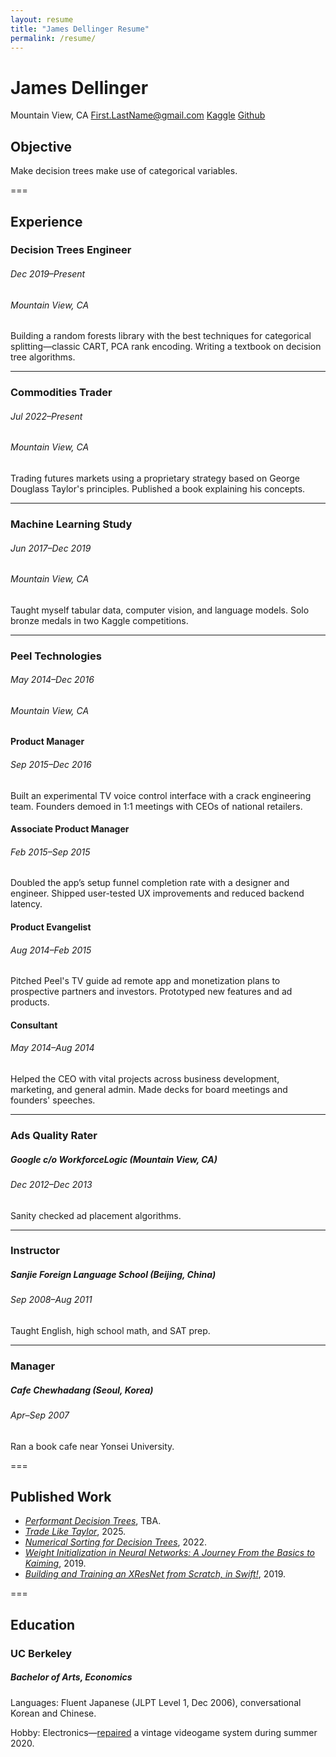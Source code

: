 ```yaml
---
layout: resume
title: "James Dellinger Resume"
permalink: /resume/
---
```


# James Dellinger
Mountain View, CA
First.LastName@gmail.com
[Kaggle](https://www.kaggle.com/jamesdellinger)
[Github](https://github.com/jamesdellinger)

## Objective
Make decision trees make use of categorical variables. 

===

## Experience
### Decision Trees Engineer
###### Dec 2019–Present
###### Mountain View, CA
Building a random forests library with the best techniques for categorical splitting—classic CART, PCA rank encoding.
Writing a textbook on decision tree algorithms.

---

### Commodities Trader
###### Jul 2022–Present
###### Mountain View, CA
Trading futures markets using a proprietary strategy based on George Douglass Taylor's principles. 
Published a book explaining his concepts.

---

### Machine Learning Study
###### Jun 2017–Dec 2019
###### Mountain View, CA
Taught myself tabular data, computer vision, and language models.
Solo bronze medals in two Kaggle competitions.

---

### Peel Technologies
###### May 2014–Dec 2016
###### Mountain View, CA

#### Product Manager
###### Sep 2015–Dec 2016
Built an experimental TV voice control interface with a crack engineering team.
Founders demoed in 1:1 meetings with CEOs of national retailers.

#### Associate Product Manager
###### Feb 2015–Sep 2015
Doubled the app’s setup funnel completion rate with a designer and engineer.
Shipped user-tested UX improvements and reduced backend latency.

#### Product Evangelist
###### Aug 2014–Feb 2015
Pitched Peel's TV guide ad remote app and monetization plans to prospective partners and investors. 
Prototyped new features and ad products.

#### Consultant
###### May 2014–Aug 2014
Helped the CEO with vital projects across business development, marketing, and general admin.
Made decks for board meetings and founders' speeches.

---

### Ads Quality Rater
##### Google c/o WorkforceLogic (Mountain View, CA)
###### Dec 2012–Dec 2013
Sanity checked ad placement algorithms.

---

### Instructor
##### Sanjie Foreign Language School (Beijing, China)
###### Sep 2008–Aug 2011
Taught English, high school math, and SAT prep.

---

### Manager
##### Cafe Chewhadang (Seoul, Korea)
###### Apr–Sep 2007
Ran a book cafe near Yonsei University.

===

## Published Work
* [*Performant Decision Trees*](https://github.com/jamesdellinger/recent-work/blob/main/dt_book_excerpt.ipynb), TBA.
* [*Trade Like Taylor*](https://www.amazon.com/Trade-Like-Taylor-Douglass-Short-Term/dp/B0DWPR9FS9/), 2025.
* [*Numerical Sorting for Decision Trees*](https://github.com/jamesdellinger/recent-work/blob/main/numerical_sorting_speed_experiments.ipynb), 2022.
* [*Weight Initialization in Neural Networks: A Journey From the Basics to Kaiming*](https://medium.com/data-science/weight-initialization-in-neural-networks-a-journey-from-the-basics-to-kaiming-954fb9b47c79), 2019.
* [*Building and Training an XResNet from Scratch, in Swift!*](https://github.com/jamesdellinger/fastai_deep_learning_course_part2_v3/blob/master/13_swift_resnet_pipeline_s4tf_v04_my_reimplementation.ipynb), 2019.

===

## Education
### UC Berkeley
##### Bachelor of Arts, Economics

Languages: Fluent Japanese (JLPT Level 1, Dec 2006), conversational Korean and Chinese.

Hobby: Electronics—[repaired](https://github.com/jamesdellinger/recent-work/blob/main/duo.ipynb) a vintage videogame system during summer 2020.